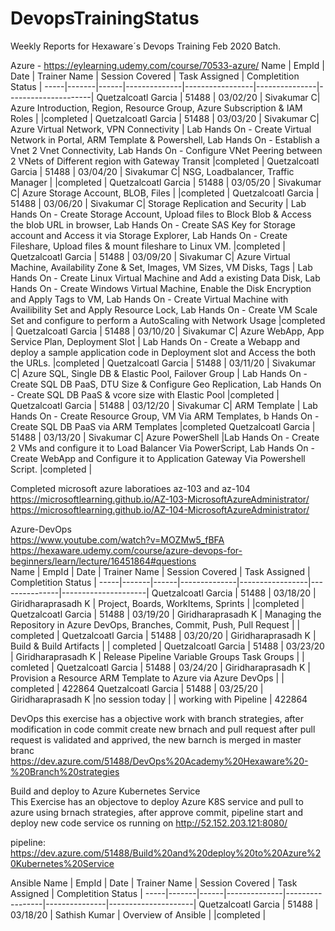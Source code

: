 # DevopsTrainingStatus
Weekly Reports for Hexaware´s Devops Training Feb 2020 Batch.

Azure - https://eylearning.udemy.com/course/70533-azure/
Name | EmpId | Date | Trainer Name | Session Covered | Task Assigned | Completition Status |
-----|-------|------|--------------|-----------------|---------------|---------------------|
Quetzalcoatl Garcia | 51488 | 03/02/20 | Sivakumar C| Azure Introduction, Region, Resource Group, Azure Subscription & IAM Roles |  |completed |
Quetzalcoatl Garcia | 51488 | 03/03/20 | Sivakumar C| Azure Virtual Network, VPN Connectivity  | Lab Hands On - Create Virtual Network in Portal, ARM Template & Powershell, Lab Hands On - Establish a Vnet 2 Vnet Connectivity, Lab Hands On - Configure VNet Peering between 2 VNets of Different region with Gateway Transit |completed |
Quetzalcoatl Garcia | 51488 | 03/04/20 | Sivakumar C| NSG, Loadbalancer, Traffic Manager   |  |completed |
Quetzalcoatl Garcia | 51488 | 03/05/20 | Sivakumar C| Azure Storage Account, BLOB, Files   |  |completed |
Quetzalcoatl Garcia | 51488 | 03/06/20 | Sivakumar C| Storage Replication and Security  | Lab Hands On - Create Storage Account, Upload files to Block Blob & Access the blob URL in browser, Lab Hands On - Create SAS Key for Storage account and Access it via Storage Explorer, Lab Hands On - Create Fileshare, Upload files & mount fileshare to Linux VM. |completed |
Quetzalcoatl Garcia | 51488 | 03/09/20 | Sivakumar C| Azure Virtual Machine, Availability Zone & Set, Images, VM Sizes, VM Disks, Tags | Lab Hands On - Create Linux Virtual Machine and Add a existing Data Disk, Lab Hands On - Create Windows Virtual Machine, Enable the Disk Encryption and Apply Tags to VM, Lab Hands On - Create Virtual Machine with Availibility Set and Apply Resource Lock, Lab Hands On - Create VM Scale Set and configure to perform a AutoScaling with Network Usage   |completed |
Quetzalcoatl Garcia | 51488 | 03/10/20 | Sivakumar C| Azure WebApp, App Service Plan, Deployment Slot | Lab Hands On - Create a Webapp and deploy a sample application code in Deployment slot and Access the both the URLs. |completed |
Quetzalcoatl Garcia | 51488 | 03/11/20 | Sivakumar C| Azure SQL, Single DB & Elastic Pool, Failover Group | Lab Hands On - Create SQL DB PaaS, DTU Size & Configure Geo Replication, Lab Hands On - Create SQL DB PaaS & vcore size with Elastic Pool  |completed |
Quetzalcoatl Garcia | 51488 | 03/12/20 | Sivakumar C| ARM Template | Lab Hands On - Create Resource Group, VM Via ARM Templates, b Hands On - Create SQL DB PaaS via ARM Templates |completed 
Quetzalcoatl Garcia | 51488 | 03/13/20 | Sivakumar C| Azure PowerShell |Lab Hands On - Create 2 VMs and configure it to Load Balancer Via PowerScript, Lab Hands On - Create WebApp and Configure it to Application Gateway Via Powershell Script.  |completed |

Completed microsoft azure laboratioes az-103 and az-104 <br />
https://microsoftlearning.github.io/AZ-103-MicrosoftAzureAdministrator/ <br />
https://microsoftlearning.github.io/AZ-104-MicrosoftAzureAdministrator/ <br />

  
Azure-DevOps <br />
https://www.youtube.com/watch?v=MOZMw5_fBFA <br />
https://hexaware.udemy.com/course/azure-devops-for-beginners/learn/lecture/16451864#questions <br />
Name | EmpId | Date | Trainer Name | Session Covered | Task Assigned | Completition Status |
-----|-------|------|--------------|-----------------|---------------|---------------------|
Quetzalcoatl Garcia | 51488 | 03/18/20 | Giridharaprasadh K | Project, Boards, WorkItems, Sprints |  |completed |
Quetzalcoatl Garcia | 51488 | 03/19/20 | Giridharaprasadh K | Managing the Repository in Azure DevOps, Branches, Commit, Push, Pull Request | | completed |
Quetzalcoatl Garcia | 51488 | 03/20/20 | Giridharaprasadh K | Build & Build Artifacts | | completed |
Quetzalcoatl Garcia | 51488 | 03/23/20 | Giridharaprasadh K | Release Pipeline  Variable Groups Task Groups | | comleted |
Quetzalcoatl Garcia | 51488 | 03/24/20 | Giridharaprasadh K | Provision a Resource ARM Template to Azure via Azure DevOps | | completed | 422864
Quetzalcoatl Garcia | 51488 | 03/25/20 | Giridharaprasadh K |no session today | | working with Pipeline | 422864

DevOps
this exercise has a objective work with  branch strategies, 
after modification in code commit create new brnach and pull request
after pull request is validated and apprived, the new barnch is merged in master branc
	https://dev.azure.com/51488/DevOps%20Academy%20Hexaware%20-%20Branch%20strategies
	
	
Build and deploy to Azure Kubernetes Service	
This Exercise has an objectove to deploy  Azure K8S service and pull to azure
using brnach strategies, after approve commit, pipeline start and deploy new code
service os running on http://52.152.203.121:8080/

pipeline:
https://dev.azure.com/51488/Build%20and%20deploy%20to%20Azure%20Kubernetes%20Service


Ansible
Name | EmpId | Date | Trainer Name | Session Covered | Task Assigned | Completition Status |
-----|-------|------|--------------|-----------------|---------------|---------------------|
Quetzalcoatl Garcia | 51488 | 03/18/20 | Sathish Kumar | Overview of Ansible |  |completed |



